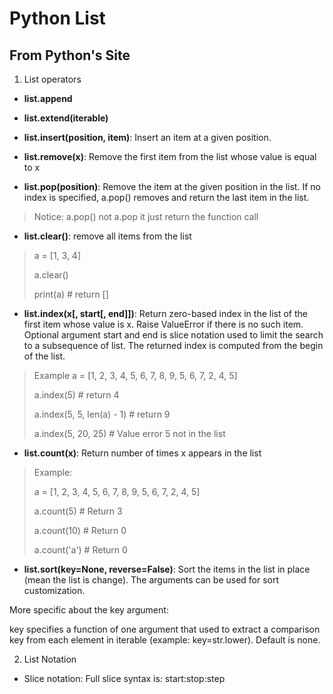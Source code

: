 # Python List

## From Python's Site

1. List operators

* **list.append**

* **list.extend(iterable)**

* **list.insert(position, item)**: Insert an item at a given position.

* **list.remove(x)**: Remove the first item from the list whose value is equal to x

* **list.pop(position)**: Remove the item at the given position in the list. If no index is specified, a.pop() 
removes and return the last item in the list.
> Notice: a.pop() not a.pop it just return the function call

* **list.clear()**: remove all items from the list
> a = [1, 3, 4]
>
> a.clear()
>
> print(a) # return []

* **list.index(x[, start[, end]])**: Return zero-based index in the list of the first item whose value is x. Raise 
ValueError if there is no such item.
Optional argument start and end is slice notation used to limit the search to a subsequence of list. The returned index 
is computed from the begin of the list.

> Example
> a = [1, 2, 3, 4, 5, 6, 7, 8, 9, 5, 6, 7, 2, 4, 5]
>
> a.index(5) # return 4
>
> a.index(5, 5, len(a) - 1) # return 9
>
> a.index(5, 20, 25) # Value error 5 not in the list


* **list.count(x)**: Return number of times x appears in the list
> Example: 
>
> a = [1, 2, 3, 4, 5, 6, 7, 8, 9, 5, 6, 7, 2, 4, 5]
>
>a.count(5) # Return 3
>
>a.count(10) # Return 0
>
>a.count('a') # Return 0
>

* **list.sort(key=None, reverse=False)**: Sort the items in the list in place (mean the list is change). The arguments 
can be used for sort customization. 

More specific about the key argument: 

key specifies a function of one argument that used to extract a comparison key from each element in iterable  (example: 
key=str.lower). Default is none.
 
 
2. List Notation
* Slice notation: 
Full slice syntax is: start:stop:step

